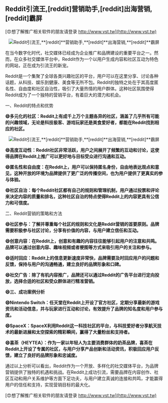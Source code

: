 ## **Reddit引流王,**[reddit]**营销助手,**[reddit]**出海营销,**[reddit]**霸屏**

[😍想了解推广相关软件的朋友请登录 http://www.vst.tw](http://www.vst.tw)

 <center><img src="https://vst.tw/MP4/tuiguang/png/0.png" alt="Reddit引流王,**[reddit]**营销助手,**[reddit]**出海营销,**[reddit]**霸屏"></center>

在当今数字化时代，社交媒体已经成为企业推广和品牌建设的重要平台之一。然而，在众多社交媒体平台中，Reddit作为一个以用户生成内容和社区互动为特色的网站，正在成为引流王的新宠。

Reddit是一个集聚了全球各类兴趣社区的平台，用户可以在这里分享、讨论各种话题，从科技、娱乐到健康、美食等无所不包。Reddit的独特之处在于其高度匿名性、自由度和社区自治性，吸引了大量热情的用户群体。这种社区氛围使得Reddit成为了一个独特的营销平台，有着巨大的潜力和机会。

一、Reddit的特点和优势

**😄多元化的社区：Reddit上有成千上万个主题各异的社区，涵盖了几乎所有可能的兴趣领域，无论是科技极客、游戏玩家还是美食爱好者，都能在Reddit找到相应的社区。**

 <center><img src="https://vst.tw/MP4/tuiguang/png/2.png" alt="Reddit引流王,**[reddit]**营销助手,**[reddit]**出海营销,**[reddit]**霸屏"></center>

**😄高度互动性：Reddit社区非常活跃，用户之间展开了频繁的互动和讨论，这使得品牌在Reddit上推广可以更好地与目标受众进行沟通和互动。**

**😄匿名性和自由度：在Reddit上，用户可以保持匿名身份，自由地表达观点和意见，这种开放的环境为品牌提供了更广泛的传播空间，也为用户提供了更真实的参与体验。**

**😄社区自治：每个Reddit社区都有自己的规则和管理机制，用户通过投票和评论来决定内容的质量和排名，这种社区自治的特点使得Reddit上的内容更具有公信力和可信度。**

二、Reddit营销的策略和方法

**😄社区参与：了解并尊重每个社区的规则和文化是Reddit营销的首要原则。品牌需要积极参与社区讨论，分享有价值的内容，与用户建立信任和互动。**

**😄创意内容：在Reddit上，创意和有趣的内容往往能够引起用户的注意和共鸣。品牌可以通过创意内容、趣味视频或者梗图等方式来吸引用户的关注和参与。**

**😄适时回应：Reddit上的信息更新速度非常快，品牌需要及时回应用户的问题和反馈，保持与用户的沟通畅通，建立良好的品牌形象和口碑。**

**😄社交广告：除了有机内容推广，品牌还可以通过Reddit的广告平台进行定向投放，选择合适的社区和受众群体进行精准营销。**

**😄三、成功案例分析**

**😄Nintendo Switch：任天堂在Reddit上开设了官方社区，定期分享最新的游戏资讯和活动信息，并与玩家进行互动和讨论，有效提升了品牌的知名度和用户参与度。**

**😄SpaceX：SpaceX利用Reddit这一科技社区的平台，与科技爱好者分享航天技术的最新进展和太空探索的精彩瞬间，赢得了大量粉丝和支持者。**

**😄喜茶（HEYTEA）：作为一家以年轻人为主要消费群体的奶茶品牌，喜茶在Reddit上开设了专属的社区，与用户分享产品创新和活动资讯，积极回应用户反馈，建立了良好的品牌形象和忠诚度。**

通过以上分析可以看出，Reddit作为一个开放、多样化的社交媒体平台，为品牌营销提供了独特的机遇和挑战。在Reddit上成功引流，需要品牌在内容创作、社区互动和用户关系维护等方面下足功夫，与用户建立真诚的连接和共鸣，才能赢得用户的信任和支持，实现营销目标的最大化。

[😍想了解推广相关软件的朋友请登录 http://www.vst.tw](http://www.vst.tw)



